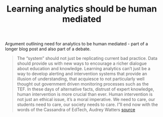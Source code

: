 ﻿---
backlinks:
- title: Computing
  url: /sense/computing/computing.html
title: Learning analytics should be human mediated
---
Argument outlining need for analytics to be human mediated - part of a longer blog post and also part of a debate.
> The “system” should not  just be replicating current bad practice.  Data should provide us with new ways to encourage a richer dialogue about education and knowledge. Learning analytics can’t just be a way to develop alerting and intervention systems that provide an illusion of understanding, that acquiesce to not particularly well thought out government driven monitoring processes such as the TEF.
> In these days of alternative facts, distrust of expert knowledge, human intervention is more crucial than ever. Human intervention is not just an ethical issue, it’s a moral imperative.   We need to care, our students need to care, our society needs to care. I”ll end now with the words of the Cassandra of EdTech, Audrey Watters [source](https://howsheilaseesit.blog/2017/03/13/time-for-analytics-of-the-oppressed-my-starter-for-10-for-digifest-debate/)